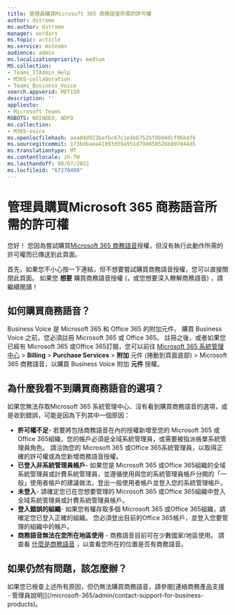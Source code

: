 ```yaml
---
title: 管理員購買Microsoft 365 商務語音所需的許可權
author: dstrome
ms.author: dstrome
manager: serdars
ms.topic: article
ms.service: msteams
audience: admin
ms.localizationpriority: medium
MS.collection:
- Teams_ITAdmin_Help
- M365-collaboration
- Teams_Business_Voice
search.appverid: MET150
description: ''
appliesto:
- Microsoft Teams
ROBOTS: NOINDEX, NOFO
ms.collection:
- M365-voice
ms.openlocfilehash: aaa04d923bafbc67c1e4bb752bf8b94dcf9bb4f6
ms.sourcegitcommit: 173bdbaea41893d39a951d79d050526b897044d5
ms.translationtype: MT
ms.contentlocale: zh-TW
ms.lasthandoff: 08/07/2022
ms.locfileid: "67270498"
---
```

# <a name="admin-permissions-needed-to-buy-microsoft-365-business-voice"></a>管理員購買Microsoft 365 商務語音所需的許可權

您好！ 您因為嘗試購買[Microsoft 365 商務語音](../whats-business-voice.md)授權，但沒有執行此動作所需的許可權而已傳送到此頁面。

首先，如果您不小心按一下連結，但不想要嘗試購買商務語音授權，您可以直接關閉此頁面。 如果您 **想要** 購買商務語音授權 (，或您想要深入瞭解商務語音) ，請繼續閱讀！

## <a name="how-can-i-buy-business-voice"></a>如何購買商務語音？

Business Voice 是 Microsoft 365 和 Office 365 的附加元件。 購買 Business Voice 之前，您必須註冊 Microsoft 365 或 Office 365。 註冊之後，或者如果您已經有 Microsoft 365 或Office 365訂閱，您可以前往 [Microsoft 365 系統管理中心](https://admin.microsoft.com)  >  **Billing**  >  **Purchase Services**  >  **附加** 元件 (捲動到頁面底部) > Microsoft 365 商務語音，以購買 Business Voice 附加 **元件** 授權。

## <a name="why-dont-i-see-an-option-to-buy-business-voice"></a>為什麼我看不到購買商務語音的選項？

如果您無法存取Microsoft 365 系統管理中心、沒有看到購買商務語音的選項，或是收到錯誤，可能是因為下列其中一個原因：

- **許可權不足**- 若要將包括商務語音在內的授權新增至您的 Microsoft 365 或Office 365組織，您的帳戶必須是全域系統管理員，或需要被指派帳單系統管理員角色。 請洽詢您的 Microsoft 365 或Office 365系統管理員，以取得正確的許可權或為您新增商務語音授權。
- **已登入非系統管理員帳戶**- 如果您是 Microsoft 365 或Office 365組織的全域系統管理員或計費系統管理員，並遵循使用與您的系統管理員帳戶分開的「一般」使用者帳戶的建議做法，登出一般使用者帳戶並登入您的系統管理帳戶。
- **未登入**- 請確定您已在您想要管理的 Microsoft 365 或Office 365組織中登入全域系統管理員或計費系統管理員帳戶。
- **登入錯誤的組織**- 如果您有權存取多個 Microsoft 365 或Office 365組織，請確定您已登入正確的組織。 您必須登出目前的Office 365帳戶，並登入您要管理的組織中的帳戶。
- **商務語音無法在您所在地區使用** - 商務語音目前可在少數國家/地區使用。 請查看 [什麼是商務語音](../whats-business-voice.md) ，以查看您所在的位置是否有商務語音。

## <a name="what-if-im-still-having-trouble"></a>如果仍然有問題，該怎麼辦？

如果您已檢查上述所有原因，但仍無法購買商務語音，請參閱[連絡商務產品支援 - 管理員說明]](/microsoft-365/admin/contact-support-for-business-products)。